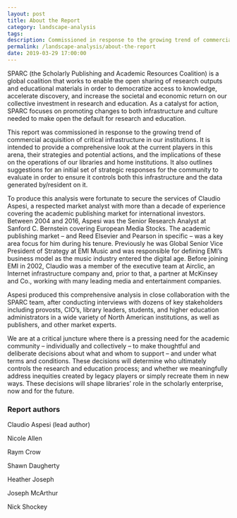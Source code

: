```yaml
---
layout: post
title: About the Report
category: landscape-analysis
tags:
description: Commissioned in response to the growing trend of commercial acquisition of critical infrastructure in our institutions this report provides a comprehensive look at the current players in this arena, their strategies and potential actions, and the implications of these on the operations of our libraries and home institutions.
permalink: /landscape-analysis/about-the-report
date: 2019-03-29 17:00:00
---
```


SPARC (the Scholarly Publishing and Academic Resources Coalition) is a global coalition that works to enable the open sharing of research outputs and educational materials in order to democratize access to knowledge, accelerate discovery, and increase the societal and economic return on our collective investment in research and education. As a catalyst for action, SPARC focuses on promoting changes to both infrastructure and culture needed to make open the default for research and education.

This report was commissioned in response to the growing trend of commercial acquisition of critical infrastructure in our institutions. It is intended to provide a comprehensive look at the current players in this arena, their strategies and potential actions, and the implications of these on the operations of our libraries and home institutions. It also outlines suggestions for an initial set of strategic responses for the community to evaluate in order to ensure it controls both this infrastructure and the data generated by/resident on it.

To produce this analysis were fortunate to secure the services of Claudio Aspesi, a respected market analyst with more than a decade of experience covering the academic publishing market for international investors. Between 2004 and 2016, Aspesi was the Senior Research Analyst at Sanford C. Bernstein covering European Media Stocks. The academic publishing market – and Reed Elsevier and Pearson in specific – was a key area focus for him during his tenure. Previously he was Global Senior Vice President of Strategy at EMI Music and was responsible for defining EMI’s business model as the music industry entered the digital age. Before joining EMI in 2002, Claudio was a member of the executive team at Airclic, an Internet infrastructure company and, prior to that, a partner at McKinsey and Co., working with many leading media and entertainment companies.

Aspesi produced this comprehensive analysis in close collaboration with the SPARC team, after conducting interviews with dozens of key stakeholders including provosts, CIO’s, library leaders, students, and higher education administrators in a wide variety of North American institutions, as well as publishers, and other market experts.

We are at a critical juncture where there is a pressing need for the academic community – individually and collectively – to make thoughtful and deliberate decisions about what and whom to support – and under what terms and conditions. These decisions will determine who ultimately controls the research and education process; and whether we meaningfully address inequities created by legacy players or simply recreate them in new ways. These decisions will shape libraries’ role in the scholarly enterprise, now and for the future.

### Report authors

Claudio Aspesi (lead author)

Nicole Allen

Raym Crow

Shawn Daugherty

Heather Joseph

Joseph McArthur

Nick Shockey
